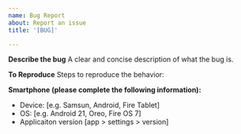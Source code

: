 ```yaml
---
name: Bug Report
about: Report an issue
title: '[BUG]'

---
```


**Describe the bug**
A clear and concise description of what the bug is.

**To Reproduce**
Steps to reproduce the behavior:


**Smartphone (please complete the following information):**
 - Device: [e.g. Samsun, Android, Fire Tablet]
 - OS: [e.g. Android 21, Oreo, Fire OS 7]
 - Applicaiton version [app > settings > version]

